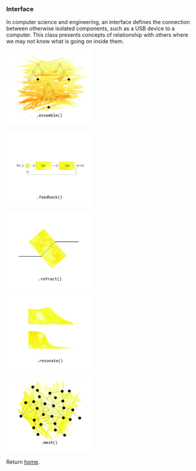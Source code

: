 ### Interface

In computer science and engineering, an interface defines the connection between otherwise isolated components, such as a USB device to a computer. This class presents concepts of relationship with others where we may not know what is going on inside them.

[<img src="../../assets/11-INTERFACE-ENSEMBLE.jpg" height="200" />](ensemble.md)

[<img src="../../assets/12-INTERFACE-FEEDBACK.jpg" height="200" />](feedback.md)

[<img src="../../assets/13-INTERFACE-REFRACT.jpg" height="200" />](refract.md)

[<img src="../../assets/14-INTERFACE-RESONATE.jpg" height="200" />](resonate.md)

[<img src="../../assets/15-INTERFACE-MESH.jpg" height="200" />](mesh.md)

Return [home](../index.md).
